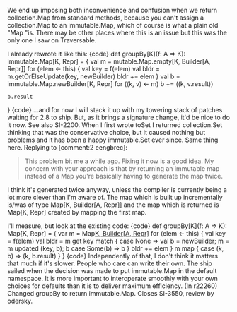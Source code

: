 We end up imposing both inconvenience and confusion when we return collection.Map from standard methods, because you can't assign a collection.Map to an immutable.Map, which of course is what a plain old "Map "is.  There may be other places where this is an issue but this was the only one I saw on Traversable.

I already rewrote it like this:
{code}
  def groupBy[K](f: A => K): immutable.Map[K, Repr] = {
    val m = mutable.Map.empty[K, Builder[A, Repr]]
    for (elem <- this) {
      val key = f(elem)
      val bldr = m.getOrElseUpdate(key, newBuilder)
      bldr += elem
    }
    val b = immutable.Map.newBuilder[K, Repr]
    for ((k, v) <- m)
      b += ((k, v.result))
    
    b.result
  }
{code}
...and for now I will stack it up with my towering stack of patches waiting for 2.8 to ship.  But, as it brings a signature change, it'd be nice to do it now.
See also SI-2200.  When I first wrote toSet I returned collection.Set thinking that was the conservative choice, but it caused nothing but problems and it has been a happy immutable.Set ever since.  Same thing here.
Replying to [comment:2 eengbrec]:
> This problem bit me a while ago.  Fixing it now is a good idea.  My concern with your approach is that by returning an immutable map instead of a Map you're basically having to generate the map twice.

I think it's generated twice anyway, unless the compiler is currently being a lot more clever than I'm aware of.  The map which is built up incrementally is/was of type Map[K, Builder[A, Repr]] and the map which is returned is Map[K, Repr] created by mapping the first map.

I'll measure, but look at the existing code:
{code}
  def groupBy[K](f: A => K): Map[K, Repr] = {
    var m = Map[K, Builder[A, Repr]]()
    for (elem <- this) {
      val key = f(elem)
      val bldr = m get key match {
        case None => val b = newBuilder; m = m updated (key, b); b
        case Some(b) => b
      }
      bldr += elem
    }
    m map { case (k, b) => (k, b.result) }
  }
{code}
Independently of that, I don't think it matters that much if it's slower.  People who care can write their own.  The ship sailed when the decision was made to put immutable.Map in the default namespace.  It is more important to interoperate smoothly with your own choices for defaults than it is to deliver maximum efficiency.
(In r22260) Changed groupBy to return immutable.Map.  Closes SI-3550, review by odersky.
